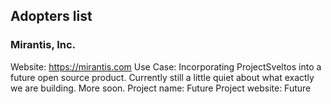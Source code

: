 ## Adopters list 

### Mirantis, Inc.
Website: https://mirantis.com
Use Case: Incorporating ProjectSveltos into a future open source product. Currently still a little quiet about what exactly we are building.  More soon.
Project name: Future
Project website: Future
